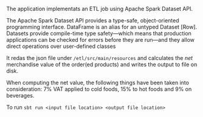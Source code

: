 
The  application implementats an ETL job using Apache Spark Dataset API.

The Apache Spark Dataset API provides a type-safe, object-oriented programming interface. DataFrame is an alias for an untyped Dataset [Row]. Datasets provide compile-time type safety—which means that production applications can be checked for errors before they are run—and they allow direct operations over user-defined classes


It redas the json file under `/etl/src/main/resources` and calculates the _net_ merchandise value of the order(ed products) and writes the output to file on disk.

When computing the net value, the following things have been taken into consideration:
7% VAT applied to cold foods, 15% to hot foods and 9% on beverages.

To run
`sbt run <input file location> <output file location>`
